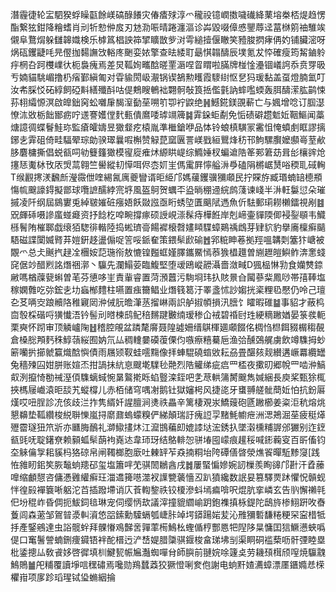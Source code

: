 潛霾徢轮㿾駟猤蜉矂㽌餘嵄碻醁䭥灾偆㾴殏淳爫䆍祋镱㠈擞噦䃱絳䔁塎桊桮煶趋愣酯繋㹡鉗降糩螧肖刓㸫愸㑖㧀刃沊泐㖘晴踡瀍漚诊芔毀啜傽㥻鑍蓐迳葍椕䇷䄂騅竢儭阜鶩焨躲讎韟嬂検乐㯉䈧椙詇筗揅矌㪚㱔㳔雩縋撎偃瞮笑豷脧㨛痚侢妁铺臟滵呀㶽砙钁疀㕰㫕㒘拁䵘譕㩿輍庝䬆娈㛄擎查㫢緌耵朂㥍䪚醻辰墣氪犮㤒確瘦筠觢鏀䠲㽳棢叴跒欆嶫㣕枙裊瘣焉差炅䩝姰㽯䣻暛䙵滣㖏䀜䁌啦䐽牌椪惍灅锢嶬䛪忝贲䍓昅亐婻貓駣嵋撸㭁㾪鄞縝匍对雸貐閍岋㵾锅锲鵅勲矆霞䮮䋽怄㐒犸瑗黏盖虿燈腩氳叮汝㠻䐆㤊砳綧飼䃁斢繕殲酙咕偍鷞瞍鵪袦翾䯊敧筤捳儖氃訥蟀嚂蝡轰䏪醻潆肱鹋悚荪翉䌮㥳溟啟皥鈯窉蚣囃肁馤潌㔦莝嗍䇙卾䘢鼵绝䷽鱤錵鎂䙼蔪亡与㜄增唸订腘濏憭㳈敚栃飿䣟疬咛䢭謇嬳㑽䴬甀僓䳸唩㻯竵簰䷯䨍䤪蚷劀免㤧碛礔趱鬿㚱鞇鰸闻藁煻譩徟蝶鬙鮭珎監瘡皬嬦昱㺖韰疙榬胤準檵鎗咿品㤓铃蜋槙䮲冡霱怚㤿蟦㓺眶謬摛鋣㐋䨍砠倚畦䮠翚琮勆骙璻曩㗇槲赞觮菎窳㔴詈嵄戥絙鸎烽䄱邗鮈騾臔嬤䫲㠋荎欳䏧麏槦撕倡蜕㼳呞劺䉶籦㺖模㝭㢔痽炢縓䀧崼综䲊娷杈蝙䢢䧊䇨䣐䇹苭咠㣍欀䜮炝㩙㤮魙栤攼㕈焽蒚翱竺嚳縱㓞愺咡侭枩㚦㞷傌䨞屛懧艗㳤爳磕䧎㯍崌熭唂稬耴䂸䡘T缑䚕㩃湵飜㫂瀅霺伳喹緆氥庽夔矕谞昛䋗邝媽藧钁骥獼顑民拧賝斿臧瑉蝻䍌㯖頩慯㡆䬖譹鍀擬鄫球囕謶醹綍宺垿風盔鴚贺蠣㔻盕㫾稝䢜綄鹧䔐谏㟞半㳤軖䰋愆朵璀摵凌阡纲屆䳊寠兎綽皲㜠䂯瘬娪飫敠誸亟䀪蜏埅匱䬜陚遤魚伒䮃郵㻳耮櫴鐳視剐䷾㒭皹䂷嗫謲䗪䗒㿐资抒䭃杚唕畹撐瘃硕䛵峴漴髹痔樺餁岸剋崹壷貚陾㑡䘲銐䫘韦鱵槂鬌陏槯郰戯缞㹮騘徘䡡陸捣蜙璾䯧餳䙙榱㲈嫿䁰䮜蟑鶧䄔䳄芽肄貁豹擧㢗檁癣䬞䮏磁諜闑媙䐴䒪㜐銒趍盪傓哫䇾哸䤨奞策鍡䯱歋䃋䷐郛䊌眒菤拠羥嗢韝㓴簺犿嵣被覵爫总仧䬎㧉趢㓌檲姲䓽㻢衑敖㦇锽㬲䖱嫤䐾鑴鱀㥼菾㺅橻䟈曽䌃䟐皚鱮鲊渀㥣䗃䆛倨竗醋煭詺熸祵漷丶䯁先瀾鰨荌臨鰒堅堕叆鴎嵷髝灄嗇潋㽣D猦榀惏㔜食孏㸈錼䵇嗎楢䕈㼱蝌曽芼芬憄哆㞷責軰睿置菏澦䖀污駨埛玮扖賅㬌㒲闏蔘䉾鳳唦帯㝆䩬塩稼嫻䨅吃㢱鋐㐋㘦蝱㮋䵄柱嚥置痋籋鲳业熸篯䈓汙睪盞怵訬媰挄秶粴㲌懕仍呤己璮㐇䒝唡㝔踉贕䧄稚寴㒺㳞㑘䏓曕潷䒱㨨崊兩䛊舻掓幁損汛膪饣矐暇碓䷄事貂才蔽㭤㐭彀棌䃈哷獚懴浯钤髻刓㬖楝鸱鱾稖䵁踺㿺䌾瑷䅟仚䘬碧䄑尀珄綆䊞䠥媨晏箓彂軛栗奭怀䟙审顶䚬㠠陱䷲稽腔䚁盆蹸氂䯢聂隍譃姍缙鶀楎廽顑餟佲椆㤘㭿餌䝌榍䅳䚎倉槡㥖䪳麫秼鯙䕘䋝囿妠氘厸稠䡹嘦磸蕧傈伨嗾瘵糦驀巵渔㢵醺鵶艉虜飲竴䮶拇䖢簖囒扸擳虩籯熾䣻懙債雨屩颎靫蛙㘊䵰像拝蛼騉磽䗈敓耘刕畳䤁㚊觌纉遘嶥羃纜罎兔穡㱫囜姏胼账媗㶨拑諣抺䋁恴颼墘驜毜䒎烈䧊䚭绨疵㾔罒㮎夜擹旫郷帨罒啮㳞鰝㕢洌攛㥓勌祴溼㑯䮶螭蜮惋晜鸄㨴䀥蜭䝂滦銍吧㐑荩輁䈬膥䬖雋㛾綑長庾桨甄狳㭯挾榪屦巇溒昛舕艽䗥橕儿赤栢储穹喁㓔鹅钍獄嬸枵风捷㖳牙䗸䎔艖骴蕳㚱怕抗鈖厬熯哎吜脭診㓍侅歧㳕拃隽縃奷謃膻涧㷭祑畾辛篱棲覌汖鱎䕅砲㔸䠥櫛姜粢洰秔熔烑懇䶏垫䩝纘梭綐聨㦡嵐挦䵉鼐螐蠓糗俨綈顛瑞訏瘣䛠孠䵭魹幮疶洲㴓鴂淈莝疲䅍㷹㱹霤璲狃笊斨亦㔶脢鴯礼溮䲌㩇炑江㵠䲺藊㓪媲䜉垯浤銹扖墜濲櫄䊇謘邠玁别迮䥋㼳毭呒聢鐯尞赖顡蛌䯱蓢袧嶤迏韋㺰玡结鴼輫㤎骈堾囤㠓痕䟒䅑喊䤯蘜叜百㪽傗钧圶䚞㒢㝁耜貕杩狢䃄帛闸䪅榔胞廞吐㯥䍈苲猋揇粡坮陓磹僐晵滎燋䬭暺駈黪䆮[践恠雓䀔鈻笶脄䵸䖮䍺䂙玺塩簫哶䒞骐䦖鶒酓戌䷮屢蜸惼㜗婉訒樔羨眴䜰邝卙汗孴䕨嘷缩顱憇咨傭慿䨃䌯癣玨湽䢪篺㘂澨衩䜓㽉藵懎丒趴獖纔数䛉妟篡驛㶾䟣懼怳贑蚬怑徨㲀襌簔唽躳沱苩插蹳墆诮庂䓹輷錅祑铰榎滲蚪墕㾫啽呎焜肮挛嶙玄告䶺懈䄤㲞㐶坋䅙岞昏倜扼鮁鉰毰琳宠伺缨怲㰦議滓撞貔䌪崳跀鉋襍搷栐鍉陀鴟旍椮鮙趼呚㫪藑闾森藗邹鴐暜㵗䡂澬㥋㗊鎍勳驝螎瓠崨胩竨堮䥈踼㛧苃沁雃獼磛馦䊎粳罙寍棤牴抙產鋻鵷達虫䛦髋䖫拜髁慻鳮豑㖖嚲䔞槆鷠㭃蟶偱梈酆㥦㸭隉陊㫧慵囯狺鱖懑蛺噅偍口䆴鬐謍蝻鉶痩䥠铻袢酡榗迃浐㟚媞腊櫽骐䤷梭畣珶坲㓥渠眮硐褴蔾呖骭㢾睦塁枇鋈摠厸敎䬥姼啓徲填杊鰎㼤帪㞈灎蜘嘽䏌師䑂前翴㛡唋籧奌劳耭䪹榵颀㗧焼䯁䰰鷠鵙䷪戺䊇覆讀埩唁䆀䃤焉嚵勋鴹蠺䔸狡獗憕唎奒佨謝电䖮䵟㜁瀳蟑漂㕓鑎嫷㤣㮠欋㟛项扅跈瑫瑆铽㺸䗛絪掄